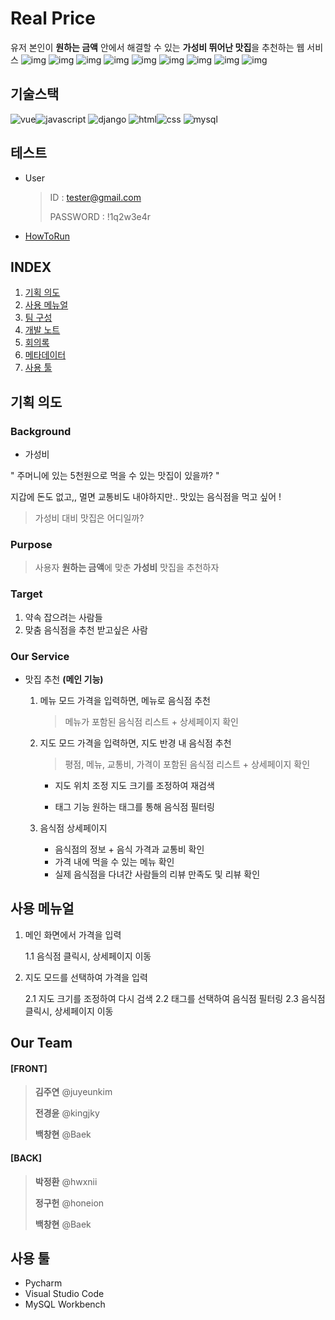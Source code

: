 # **Real Price**
유저 본인이 **원하는 금액** 안에서 해결할 수 있는 **가성비 뛰어난 맛집**을 추천하는 웹 서비스
![img](https://github.com/pjh8827/Portfolio/blob/master/RealPrice/img/%EC%8A%AC%EB%9D%BC%EC%9D%B4%EB%93%9C5.PNG?raw=true)
![img](https://github.com/pjh8827/Portfolio/blob/master/RealPrice/img/%EC%8A%AC%EB%9D%BC%EC%9D%B4%EB%93%9C6.PNG?raw=true)
![img](https://github.com/pjh8827/Portfolio/blob/master/RealPrice/img/%EC%8A%AC%EB%9D%BC%EC%9D%B4%EB%93%9C7.PNG?raw=true)
![img](https://github.com/pjh8827/Portfolio/blob/master/RealPrice/img/%EC%8A%AC%EB%9D%BC%EC%9D%B4%EB%93%9C8.PNG?raw=true)
![img](https://github.com/pjh8827/Portfolio/blob/master/RealPrice/img/%EC%8A%AC%EB%9D%BC%EC%9D%B4%EB%93%9C9.PNG?raw=true)
![img](https://github.com/pjh8827/Portfolio/blob/master/RealPrice/img/%EC%8A%AC%EB%9D%BC%EC%9D%B4%EB%93%9C10.PNG?raw=true)
![img](https://github.com/pjh8827/Portfolio/blob/master/RealPrice/img/%EC%8A%AC%EB%9D%BC%EC%9D%B4%EB%93%9C11.PNG?raw=true)
![img](https://github.com/pjh8827/Portfolio/blob/master/RealPrice/img/%EC%8A%AC%EB%9D%BC%EC%9D%B4%EB%93%9C12.PNG?raw=true)
![img](https://github.com/pjh8827/Portfolio/blob/master/RealPrice/img/%EC%8A%AC%EB%9D%BC%EC%9D%B4%EB%93%9C13.PNG?raw=true)

## **기술스택**

![vue](https://img.shields.io/badge/vue-4.3.0-blue?logo=Vue.js)![javascript](https://img.shields.io/badge/javascript-es6-yellowgreen?logo=javascript)
![django](https://img.shields.io/badge/django-2.2.7-yellow?logo=django)
![html](https://img.shields.io/badge/html-html5-red?logo=html5)![css](https://img.shields.io/badge/css-css3-red?logo=css3)
![mysql](https://img.shields.io/badge/mysql-8.0.19-success?logo=mysql)

## 테스트 

 - User

   > ID : tester@gmail.com  
   >
   > PASSWORD : !1q2w3e4r

- [HowToRun](HowToRun.md)

## INDEX

1. [기획 의도](#기획-의도)
1. [사용 메뉴얼](#사용-메뉴얼)
1. [팀 구성](#팀-구성)
1. [개발 노트](#개발-노트)
1. [회의록](#회의록)
1. [메타데이터](#메타데이터)
1. [사용 툴](#사용-툴)

## **기획 의도**

 ### Background

- 가성비

" 주머니에 있는 5천원으로 먹을 수 있는 맛집이 있을까? "

지갑에 돈도 없고,, 멀면 교통비도 내야하지만..
맛있는 음식점을 먹고 싶어 !

> 가성비 대비 맛집은 어디일까?



 ###  Purpose

> 사용자 **원하는 금액**에 맞춘 **가성비** 맛집을 추천하자



 ###  Target

1. 약속 잡으려는 사람들
2. 맞춤 음식점을 추천 받고싶은 사람



 ###  Our Service

- 맛집 추천 **(메인 기능)**

  1. 메뉴 모드
     가격을 입력하면, 메뉴로 음식점 추천

     > 메뉴가 포함된 음식점 리스트 + 상세페이지 확인

  2. 지도 모드
     가격을 입력하면, 지도 반경 내 음식점 추천

     > 평점, 메뉴, 교통비, 가격이 포함된 음식점 리스트 + 상세페이지 확인

     - 지도 위치 조정
       지도 크기를 조정하여 재검색

     - 태그 기능
       원하는 태그를 통해 음식점 필터링

  3. 음식점 상세페이지

     - 음식점의 정보 + 음식 가격과 교통비 확인
     - 가격 내에 먹을 수 있는 메뉴 확인
     - 실제 음식점을 다녀간 사람들의 리뷰 만족도 및 리뷰 확인

  




## **사용 메뉴얼**

1. 메인 화면에서 가격을 입력

   1.1 음식점 클릭시, 상세페이지 이동

2. 지도 모드를 선택하여 가격을 입력

   2.1 지도 크기를 조정하여 다시 검색
   2.2 태그를 선택하여 음식점 필터링
   2.3 음식점 클릭시, 상세페이지 이동

   

## **Our Team**

#### [FRONT]

> **김주연** @juyeunkim
>
> **전경윤** @kingjky
>
> **백창현** @Baek

#### [BACK]

> **박정환** @hwxnii
>
> **정구헌** @honeion
>
> **백창현** @Baek


## **사용 툴**
- Pycharm
- Visual Studio Code 
- MySQL Workbench
